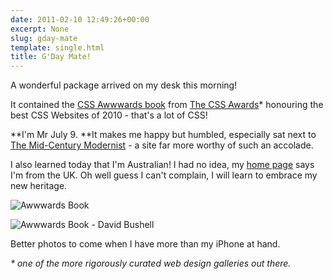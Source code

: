 ```yaml
---
date: 2011-02-10 12:49:26+00:00
excerpt: None
slug: gday-mate
template: single.html
title: G'Day Mate!
---
```


A wonderful package arrived on my desk this morning!

It contained the [CSS Awwwards book](http://www.thecssawards.com/blog/best-css-websites-book-2010.html) from [The CSS Awards](http://www.thecssawards.com)* honouring the best CSS Websites of 2010 - that's a lot of CSS!

**I'm Mr July 9. **It makes me happy but humbled, especially sat next to [The Mid-Century Modernist](http://www.midcenturymodernist.com/) - a site far more worthy of such an accolade.

I also learned today that I'm Australian! I had no idea, my [home page](https://dbushell.com) says I'm from the UK. Oh well guess I can't complain, I will learn to embrace my new heritage.

![Awwwards Book](/images/2011/02/cssbook1.jpg)

![Awwwards Book - David Bushell](/images/2011/02/cssbook2.jpg)

Better photos to come when I have more than my iPhone at hand.

_* one of the more rigorously curated web design galleries out there._
